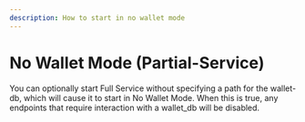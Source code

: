 ```yaml
---
description: How to start in no wallet mode
---
```


# No Wallet Mode (Partial-Service)

You can optionally start Full Service without specifying a path for the wallet-db, which will cause it to start in No Wallet Mode. When this is true, any endpoints that require interaction with a wallet_db will be disabled.